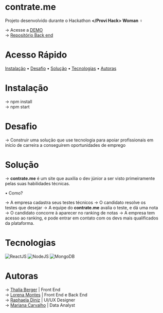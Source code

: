 # contrate.me

Projeto desenvolvido durante o Hackathon <strong></Provi Hack> Woman</strong> ♀

→ Acesse a <a href="https://contrate-me.vercel.app/">DEMO</a> <br>
→ <a href="http://github.com/lorenalgm/contrate-me-api/">Repositório Back end</a>

# Acesso Rápido

  <a href="#instalação">Instalação</a> •
  <a href="#desafio">Desafio</a> •
 <a href="#solução">Solução</a> •
 <a href="#tecnologias">Tecnologias</a> • <a href="#autoras">Autoras</a>

# Instalação

→ npm install <br>
→ npm start

# Desafio

→ Construir uma solução que use tecnologia para apoiar profissionais em início de carreira a conseguirem oportunidades de emprego

# Solução

→ <strong>contrate.me</strong> é um site que auxilia o dev júnior a ser visto primeiramente pelas suas habilidades técnicas. 

• Como?

→ A empresa cadastra seus testes técnicos
→ O candidato resolve os testes que desejar
→ A equipe do <strong>contrate.me</strong> avalia o teste, e dá uma nota
→ O candidato concorre à aparecer no ranking de notas
→ A empresa tem acesso ao ranking, e pode entrar em contato com os devs mais qualificados da plataforma.

# Tecnologias

![ReactJS](https://img.shields.io/badge/-React-52b7d3?style=flat&logo=react&logoColor=white)
![NodeJS](https://img.shields.io/badge/-NodeJS-339933?style=flat&logo=node-dot-js&logoColor=white)
![MongoDB](https://img.shields.io/badge/-MongoDB-47A248?style=flat&logo=mongodb&logoColor=white)

# Autoras

→ <a href="https://github.com/thaliaberger">Thalía Berger</a> | Front End <br>
→ <a href="https://github.com/lorenalgm/">Lorena Montes</a> | Front End e Back End<br>
→ <a href="https://figma.fun/7qLihB">Raphaela Diniz</a> | UI/UX Designer<br>
→ <a href="https://www.linkedin.com/in/mariana2carvalho/">Mariana Carvalho</a> | Data Analyst<br>
